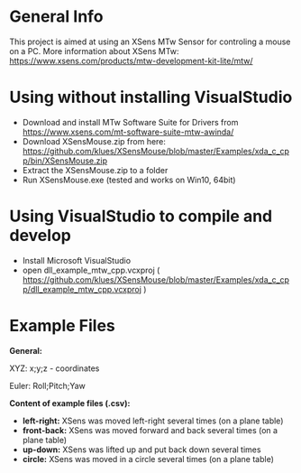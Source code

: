 # General Info
This project is aimed at using an XSens MTw Sensor for controling a mouse on a PC.
More information about XSens MTw:
https://www.xsens.com/products/mtw-development-kit-lite/mtw/

# Using without installing VisualStudio
- Download and install MTw Software Suite for Drivers from https://www.xsens.com/mt-software-suite-mtw-awinda/
- Download XSensMouse.zip from here: https://github.com/klues/XSensMouse/blob/master/Examples/xda_c_cpp/bin/XSensMouse.zip
- Extract the XSensMouse.zip to a folder
- Run XSensMouse.exe (tested and works on Win10, 64bit)

# Using VisualStudio to compile and develop
- Install Microsoft VisualStudio
- open dll_example_mtw_cpp.vcxproj ( https://github.com/klues/XSensMouse/blob/master/Examples/xda_c_cpp/dll_example_mtw_cpp.vcxproj )

# Example Files
**General:**

XYZ: x;y;z - coordinates

Euler: Roll;Pitch;Yaw

**Content of example files (.csv):**
- **left-right:** XSens was moved left-right several times (on a plane table)
- **front-back:** XSens was moved forward and back several times (on a plane table)
- **up-down:** XSens was lifted up and put back down several times
- **circle:** XSens was moved in a circle several times (on a plane table)
